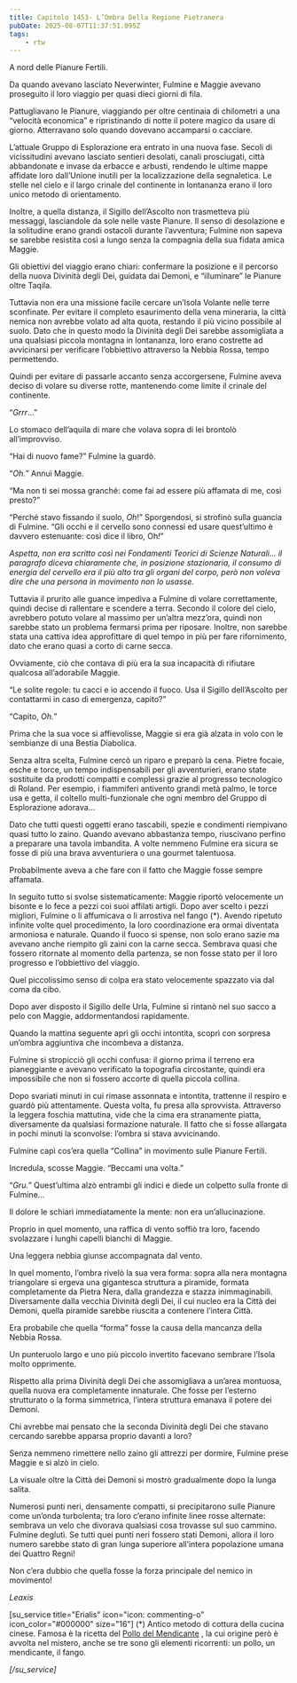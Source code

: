 ```yaml
---
title: Capitolo 1453- L’Ombra Della Regione Pietranera
pubDate: 2025-08-07T11:37:51.095Z
tags:
    - rtw
---
```



A nord delle Pianure Fertili.


Da quando avevano lasciato Neverwinter, Fulmine e Maggie avevano proseguito il loro viaggio per quasi dieci giorni di fila.


Pattugliavano le Pianure, viaggiando per oltre centinaia di chilometri a una “velocità economica” e ripristinando di notte il potere magico da usare di giorno. Atterravano solo quando dovevano accamparsi o cacciare.


L’attuale Gruppo di Esplorazione era entrato in una nuova fase. Secoli di vicissitudini avevano lasciato sentieri desolati, canali prosciugati, città abbandonate e invase da erbacce e arbusti, rendendo le ultime mappe affidate loro dall’Unione inutili per la localizzazione della segnaletica. Le stelle nel cielo e il largo crinale del continente in lontananza erano il loro unico metodo di orientamento.


Inoltre, a quella distanza, il Sigillo dell’Ascolto non trasmetteva più messaggi, lasciandole da sole nelle vaste Pianure. Il senso di desolazione e la solitudine erano grandi ostacoli durante l’avventura; Fulmine non sapeva se sarebbe resistita così a lungo senza la compagnia della sua fidata amica Maggie.


Gli obiettivi del viaggio erano chiari: confermare la posizione e il percorso della nuova Divinità degli Dei, guidata dai Demoni, e “illuminare” le Pianure oltre Taqila.


Tuttavia non era una missione facile cercare un’Isola Volante nelle terre sconfinate. Per evitare il completo esaurimento della vena mineraria, la città nemica non avrebbe volato ad alta quota, restando il più vicino possibile al suolo. Dato che in questo modo la Divinità degli Dei sarebbe assomigliata a una qualsiasi piccola montagna in lontananza, loro erano costrette ad avvicinarsi per verificare l’obbiettivo attraverso la Nebbia Rossa, tempo permettendo.


Quindi per evitare di passarle accanto senza accorgersene, Fulmine aveva deciso di volare su diverse rotte, mantenendo come limite il crinale del continente.


“<em>Grrr</em>…”


Lo stomaco dell’aquila di mare che volava sopra di lei brontolò all’improvviso.


“Hai di nuovo fame?” Fulmine la guardò.


“<em>Oh.</em>” Annuì Maggie.


“Ma non ti sei mossa granché: come fai ad essere più affamata di me, così presto?”


“Perché stavo fissando il suolo, <em>Oh</em>!” Sporgendosi, si strofinò sulla guancia di Fulmine. “Gli occhi e il cervello sono connessi ed usare quest’ultimo è davvero estenuante: così dice il libro, Oh<em>!</em>”


<em>Aspetta, non era scritto così nei Fondamenti Teorici di Scienze Naturali… il paragrafo diceva chiaramente che, in posizione stazionaria, il consumo di energia del cervello era il più alto tra gli organi del corpo, però non voleva dire che una persona in movimento non lo usasse.</em>


Tuttavia il prurito alle guance impediva a Fulmine di volare correttamente, quindi decise di rallentare e scendere a terra. Secondo il colore del cielo, avrebbero potuto volare al massimo per un’altra mezz’ora, quindi non sarebbe stato un problema fermarsi prima per riposare. Inoltre, non sarebbe stata una cattiva idea approfittare di quel tempo in più per fare rifornimento, dato che erano quasi a corto di carne secca.


Ovviamente, ciò che contava di più era la sua incapacità di rifiutare qualcosa all’adorabile Maggie.


“Le solite regole: tu cacci e io accendo il fuoco. Usa il Sigillo dell’Ascolto per contattarmi in caso di emergenza, capito?”


“Capito, <em>Oh.</em>”


Prima che la sua voce si affievolisse, Maggie si era già alzata in volo con le sembianze di una Bestia Diabolica.


Senza altra scelta, Fulmine cercò un riparo e preparò la cena. Pietre focaie, esche e torce, un tempo indispensabili per gli avventurieri, erano state sostituite da prodotti compatti e complessi grazie al progresso tecnologico di Roland. Per esempio, i fiammiferi antivento grandi metà palmo, le torce usa e getta, il coltello multi-funzionale che ogni membro del Gruppo di Esplorazione adorava…


Dato che tutti questi oggetti erano tascabili, spezie e condimenti riempivano quasi tutto lo zaino. Quando avevano abbastanza tempo, riuscivano perfino a preparare una tavola imbandita. A volte nemmeno Fulmine era sicura se fosse di più una brava avventuriera o una gourmet talentuosa.


Probabilmente aveva a che fare con il fatto che Maggie fosse sempre affamata.


In seguito tutto si svolse sistematicamente: Maggie riportò velocemente un bisonte e lo fece a pezzi coi suoi affilati artigli. Dopo aver scelto i pezzi migliori, Fulmine o li affumicava o li arrostiva nel fango (*). Avendo ripetuto infinite volte quel procedimento, la loro coordinazione era ormai diventata armoniosa e naturale. Quando il fuoco si spense, non solo erano sazie ma avevano anche riempito gli zaini con la carne secca. Sembrava quasi che fossero ritornate al momento della partenza, se non fosse stato per il loro progresso e l’obbiettivo del viaggio.


Quel piccolissimo senso di colpa era stato velocemente spazzato via dal coma da cibo.


Dopo aver disposto il Sigillo delle Urla, Fulmine si rintanò nel suo sacco a pelo con Maggie, addormentandosi rapidamente.


Quando la mattina seguente aprì gli occhi intontita, scoprì con sorpresa un’ombra aggiuntiva che incombeva a distanza.


Fulmine si stropicciò gli occhi confusa: il giorno prima il terreno era pianeggiante e avevano verificato la topografia circostante, quindi era impossibile che non si fossero accorte di quella piccola collina.


Dopo svariati minuti in cui rimase assonnata e intontita, trattenne il respiro e guardò più attentamente. Questa volta, fu presa alla sprovvista. Attraverso la leggera foschia mattutina, vide che la cima era stranamente piatta, diversamente da qualsiasi formazione naturale. Il fatto che si fosse allargata in pochi minuti la sconvolse: l’ombra si stava avvicinando.


Fulmine capì cos’era quella “Collina” in movimento sulle Pianure Fertili.


Incredula, scosse Maggie. “Beccami una volta.”


“<em>Gru.</em>” Quest’ultima alzò entrambi gli indici e diede un colpetto sulla fronte di Fulmine…


Il dolore le schiarì immediatamente la mente: non era un’allucinazione.


Proprio in quel momento, una raffica di vento soffiò tra loro, facendo svolazzare i lunghi capelli bianchi di Maggie.


Una leggera nebbia giunse accompagnata dal vento.


In quel momento, l’ombra rivelò la sua vera forma: sopra alla nera montagna triangolare si ergeva una gigantesca struttura a piramide, formata completamente da Pietra Nera, dalla grandezza e stazza inimmaginabili. Diversamente dalla vecchia Divinità degli Dei, il cui nucleo era la Città dei Demoni, quella piramide sarebbe riuscita a contenere l’intera Città.


Era probabile che quella “forma” fosse la causa della mancanza della Nebbia Rossa.


Un punteruolo largo e uno più piccolo invertito facevano sembrare l’Isola molto opprimente.


Rispetto alla prima Divinità degli Dei che assomigliava a un’area montuosa, quella nuova era completamente innaturale. Che fosse per l’esterno strutturato o la forma simmetrica, l’intera struttura emanava il potere dei Demoni.


Chi avrebbe mai pensato che la seconda Divinità degli Dei che stavano cercando sarebbe apparsa proprio davanti a loro?


Senza nemmeno rimettere nello zaino gli attrezzi per dormire, Fulmine prese Maggie e si alzò in cielo.


La visuale oltre la Città dei Demoni si mostrò gradualmente dopo la lunga salita.


Numerosi punti neri, densamente compatti, si precipitarono sulle Pianure come un’onda turbolenta; tra loro c’erano infinite linee rosse alternate: sembrava un velo che divorava qualsiasi cosa trovasse sul suo cammino. Fulmine deglutì. Se tutti quei punti neri fossero stati Demoni, allora il loro numero sarebbe stato di gran lunga superiore all’intera popolazione umana dei Quattro Regni!


Non c’era dubbio che quella fosse la forza principale del nemico in movimento!










<em>Leaxis</em>






[su_service title="Erialis" icon="icon: commenting-o" icon_color="#000000" size="16"]  (*) Antico metodo di cottura della cucina cinese. Famosa è la ricetta del <a href="https://en.wikipedia.org/wiki/Beggar%27s_chicken">Pollo del Mendicante</a> , la cui origine però è avvolta nel mistero, anche se tre sono gli elementi ricorrenti: un pollo, un mendicante, il fango.


<em>[/su_service]</em>
                                


                                



